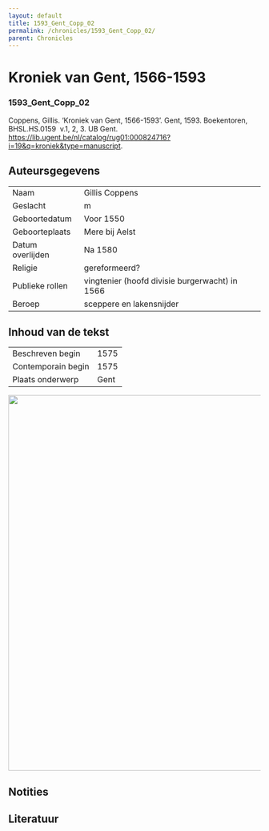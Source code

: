 ```yaml
---
layout: default
title: 1593_Gent_Copp_02
permalink: /chronicles/1593_Gent_Copp_02/
parent: Chronicles
--- 
```



# Kroniek van Gent, 1566-1593 

### 1593_Gent_Copp_02 

Coppens, Gillis. ‘Kroniek van Gent, 1566-1593’. Gent, 1593. Boekentoren, BHSL.HS.0159  v.1, 2, 3. UB Gent. https://lib.ugent.be/nl/catalog/rug01:000824716?i=19&q=kroniek&type=manuscript. 

## Auteursgegevens 

| | | 
| --------------- | --------------- | 
| Naam | Gillis Coppens | 
| Geslacht | m | 
| Geboortedatum | Voor 1550 | 
| Geboorteplaats | Mere bij Aelst | 
| Datum overlijden | Na 1580 | 
| Religie | gereformeerd? | 
| Publieke rollen | vingtenier (hoofd divisie burgerwacht) in 1566 | 
| Beroep | sceppere en lakensnijder | 

## Inhoud van de tekst 

| | | 
| --------------- | --------------- | 
| Beschreven begin | 1575 | 
| Contemporain begin | 1575 | 
| Plaats onderwerp | Gent | 

[<img src="..\..\barplots_chronicles\1593_Gent_Copp_02.jpg" width="750"/>](..\..\barplots_chronicles\1593_Gent_Copp_02.jpg) 

## Notities 

## Literatuur 

